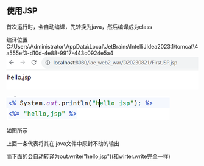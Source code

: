 ## 使用JSP

首次运行时，会自动编译，先转换为java，然后编译成为class

编译位置C:\Users\Administrator\AppData\Local\JetBrains\IntelliJIdea2023.1\tomcat\4a555ef3-d10d-4e88-9917-443c0924e5a4
![Snipaste_2023-08-21_14-50-47.png](Snipaste_2023-08-21_14-50-47.png)

![img.png](img.png)

如图所示

上面一条代表将其在.java文件中原封不动的输出

而下面的会自动转译为out.write("hello,jsp")(和wirter.write完全一样)